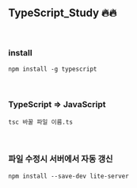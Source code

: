 ## TypeScript_Study 🔥🔥


<br>

### install

```
npm install -g typescript
```

<br>

### TypeScript => JavaScript

```
tsc 바꿀 파일 이름.ts
```

<br>

### 파일 수정시 서버에서 자동 갱신 

```
npm install --save-dev lite-server
```